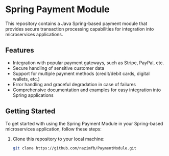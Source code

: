 # Spring Payment Module

This repository contains a Java Spring-based payment module that provides secure transaction processing capabilities for integration into microservices applications.

## Features

- Integration with popular payment gateways, such as Stripe, PayPal, etc.
- Secure handling of sensitive customer data
- Support for multiple payment methods (credit/debit cards, digital wallets, etc.)
- Error handling and graceful degradation in case of failures
- Comprehensive documentation and examples for easy integration into Spring applications

## Getting Started

To get started with using the Spring Payment Module in your Spring-based microservices application, follow these steps:

1. Clone this repository to your local machine:

   ```bash
   git clone https://github.com/nazimfb/PaymentModule.git
   ```

